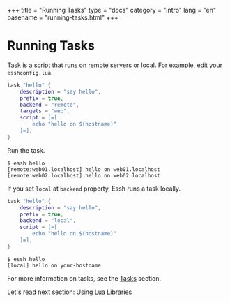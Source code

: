 +++
title = "Running Tasks"
type = "docs"
category = "intro"
lang = "en"
basename = "running-tasks.html"
+++

# Running Tasks

Task is a script that runs on remote servers or local.
For example, edit your `esshconfig.lua`.

~~~lua
task "hello" {
    description = "say hello",
    prefix = true,
    backend = "remote",
    targets = "web",
    script = [=[
        echo "hello on $(hostname)"
    ]=],
}
~~~

Run the task.

~~~
$ essh hello
[remote:web01.localhost] hello on web01.localhost
[remote:web02.localhost] hello on web02.localhost
~~~

If you set `local` at `backend` property, Essh runs a task locally.

~~~lua
task "hello" {
    description = "say hello",
    prefix = true,
    backend = "local",
    script = [=[
        echo "hello on $(hostname)"
    ]=],
}
~~~

~~~
$ essh hello
[local] hello on your-hostname
~~~

For more information on tasks, see the [Tasks](/docs/en/tasks.html) section.

Let's read next section: [Using Lua Libraries](using-lua-libraries.html)
